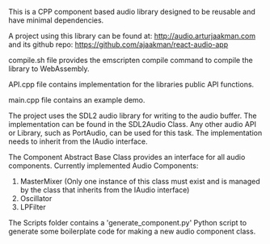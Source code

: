 This is a CPP component based audio library designed to be reusable and have minimal dependencies.

A project using this library can be found at: http://audio.arturjaakman.com
and its github repo: https://github.com/ajaakman/react-audio-app

compile.sh file provides the emscripten compile command to compile the library to WebAssembly.

API.cpp file contains implementation for the libraries public API functions.

main.cpp file contains an example demo.

The project uses the SDL2 audio library for writing to the audio buffer. The implementation can be found in the SDL2Audio Class. Any other audio API or Library, such as PortAudio, can be used for this task. The implementation needs to inherit from the IAudio interface.

The Component Abstract Base Class provides an interface for all audio components.
Currently implemented Audio Components:

1. MasterMixer (Only one instance of this class must exist and is managed by the class that inherits from the IAudio interface)
2. Oscillator
3. LPFilter

The Scripts folder contains a 'generate_component.py' Python script to generate some boilerplate code for making a new audio component class.
